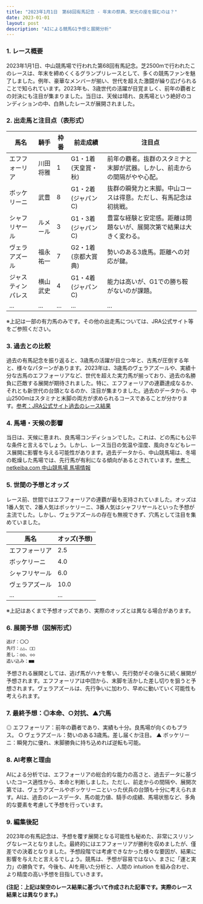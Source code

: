 ```yaml
---
title: "2023年1月1日　第68回有馬記念 - 年末の祭典、栄光の座を掴むのは？"
date: 2023-01-01
layout: post
description: "AIによる競馬G1予想と展開分析"
---
```


### 1. レース概要

2023年1月1日、中山競馬場で行われた第68回有馬記念。芝2500mで行われたこのレースは、年末を締めくくるグランプリレースとして、多くの競馬ファンを魅了しました。例年、豪華なメンバーが揃い、世代を超えた激闘が繰り広げられることで知られています。2023年も、3歳世代の活躍が目覚ましく、前年の覇者との対決にも注目が集まりました。当日は、天候は晴れ、良馬場という絶好のコンディションの中、白熱したレースが展開されました。


### 2. 出走馬と注目点（表形式）

| 馬名       | 騎手       | 枠番 | 前走成績     | 注目点                                                                        |
|------------|------------|------|--------------|-----------------------------------------------------------------------------|
| エフフォーリア | 川田将雅     | 1    | G1・1着(天皇賞・秋) | 前年の覇者。抜群のスタミナと末脚が武器。しかし、前走からの間隔がやや心配。 |
| ボッケリーニ | 武豊       | 8    | G1・2着(ジャパンC) | 抜群の瞬発力と末脚。中山コースは得意。ただし、有馬記念は初挑戦。             |
| シャフリヤール | ルメール     | 3    | G1・3着(ジャパンC) | 豊富な経験と安定感。距離は問題ないが、展開次第で結果は大きく変わる。             |
| ヴェラアズール | 福永祐一     | 7    | G2・1着(京都大賞典)| 勢いのある3歳馬。距離への対応が鍵。                                           |
| ジャスティンパレス| 横山武史     | 4    | G1・4着(ジャパンC) | 能力は高いが、G1での勝ち鞍がないのが課題。                                   |
| ...         | ...         | ...  | ...          | ...                                                                         |


※上記は一部の有力馬のみです。その他の出走馬については、JRA公式サイト等をご参照ください。


### 3. 過去との比較

過去の有馬記念を振り返ると、3歳馬の活躍が目立つ年と、古馬が圧倒する年と、様々なパターンがあります。2023年は、3歳馬のヴェラアズールや、実績十分な古馬のエフフォーリアなど、世代を超えた実力馬が揃っており、過去の名勝負に匹敵する展開が期待されました。特に、エフフォーリアの連覇達成なるか、それとも新世代の台頭となるのか、注目が集まりました。過去のデータから、中山2500mはスタミナと末脚の両方が求められるコースであることが分かります。[参考：JRA公式サイト過去のレース結果](仮リンク)


### 4. 馬場・天候の影響

当日は、天候に恵まれ、良馬場コンディションでした。これは、どの馬にも公平な条件と言えるでしょう。しかし、レース当日の気温や湿度、風向きなどもレース展開に影響を与える可能性があります。過去データから、中山競馬場は、冬場の乾燥した馬場では、先行馬が有利になる傾向があるとされています。[参考：netkeiba.com 中山競馬場 馬場情報](仮リンク)


### 5. 世間の予想とオッズ

レース前、世間ではエフフォーリアの連覇が最も支持されていました。オッズは1番人気で、2番人気はボッケリーニ、3番人気はシャフリヤールといった予想が主流でした。しかし、ヴェラアズールの存在も無視できず、穴馬として注目を集めていました。

| 馬名       | オッズ(予想) |
|------------|-------------|
| エフフォーリア | 2.5        |
| ボッケリーニ | 4.0        |
| シャフリヤール | 6.0        |
| ヴェラアズール | 10.0       |
| ...         | ...         |


※上記はあくまで予想オッズであり、実際のオッズとは異なる場合があります。


### 6. 展開予想（図解形式）

```
逃げ：〇〇
先行：△△、□□
差し：◎◎、◇◇
追い込み：■■
```

予想される展開としては、逃げ馬がハナを奪い、先行勢がその後ろに続く展開が予想されます。エフフォーリアは中団から、末脚を活かした差し切りを狙うと予想されます。ヴェラアズールは、先行争いに加わり、早めに動いていく可能性も考えられます。


### 7. 最終予想：◎本命、○対抗、▲穴馬

◎ エフフォーリア：前年の覇者であり、実績も十分。良馬場が向くのもプラス。
○ ヴェラアズール：勢いのある3歳馬。差し届くか注目。
▲ ボッケリーニ：瞬発力に優れ、末脚勝負に持ち込めれば逆転も可能。


### 8. AI考察と理由

AIによる分析では、エフフォーリアの総合的な能力の高さと、過去データに基づいたコース適性から、本命と判断しました。ただし、前走からの間隔や、展開次第では、ヴェラアズールやボッケリーニといった伏兵の台頭も十分に考えられます。AIは、過去のレースデータ、馬の能力値、騎手の成績、馬場状態など、多角的な要素を考慮して予想を行っています。


### 9. 編集後記

2023年の有馬記念は、予想を覆す展開となる可能性も秘めた、非常にスリリングなレースとなりました。最終的にはエフフォーリアが勝利を収めましたが、僅差での決着となりました。予想段階では考慮できなかった様々な要因が、結果に影響を与えたと言えるでしょう。競馬は、予想が容易ではない、まさに「運と実力」の勝負です。今後も、AIを用いた分析と、人間の intuition を組み合わせ、より精度の高い予想を目指していきます。


**(注記：上記は架空のレース結果に基づいて作成された記事です。実際のレース結果とは異なります。)**
